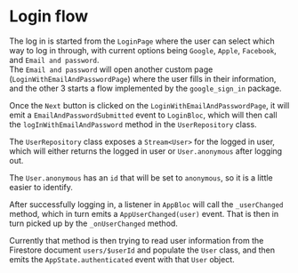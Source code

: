 

# Login flow

The log in is started from the `LoginPage` where the user can select which way to log in through, with current options being `Google`, `Apple`,  `Facebook`, and `Email and password`.  
The `Email and password` will open another custom page (`LoginWithEmailAndPasswordPage`) where the user fills in their information, and the other 3 starts a flow implemented by the `google_sign_in` package.


Once the `Next` button is clicked on the `LoginWithEmailAndPasswordPage`, it will emit a `EmailAndPasswordSubmitted` event to `LoginBloc`, which will then call the `logInWithEmailAndPassword` method in the `UserRepository` class.

The `UserRepository` class exposes a `Stream<User>` for the logged in user, which will either returns the logged in user or `User.anonymous` after logging out.

The `User.anonymous` has an `id` that will be set to `anonymous`, so it is a little easier to identify.


After successfully logging in, a listener in `AppBloc` will call the `_userChanged` method, which in turn emits 
a `AppUserChanged(user)` event. That is then in turn picked up by the `_onUserChanged` method.

Currently that method is then trying to read user information from the Firestore document `users/$userId` 
and populate the `User` class, and then emits the `AppState.authenticated` event with that `User` object.